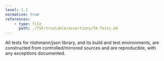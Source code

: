 ```yaml
---
level: 1.1
normative: true
references:
    - type: file
      path: ./TSF/trustable/assertions/TA-Tests.md
---
```


All tests for nlohmann/json library, and its build and test environments, are constructed from controlled/mirrored sources and are reproducible, with any exceptions documented.
